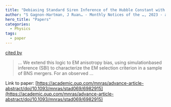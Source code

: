 ```yaml
---
title: "Debiasing Standard Siren Inference of the Hubble Constant with Marginal Neural Ratio Estimation"
author: "S Gagnon-Hartman, J Ruan… - Monthly Notices of the …, 2023 - academic.oup.com"
hero_title: "Papers"
categories:
  - Physics
tags:
  - paper
---
```

[cited by](https://scholar.google.com/scholar?cites=1669507538115876672&as_sdt=5,36&sciodt=0,36&hl=en&num=20)

>… We extend this logic to EM anisotropy bias, using simulationbased inference (SBI) to characterize the EM selection criterion in a sample of BNS mergers. For an observed …

Link to paper: [https://academic.oup.com/mnras/advance-article-abstract/doi/10.1093/mnras/stad069/6982915](https://academic.oup.com/mnras/advance-article-abstract/doi/10.1093/mnras/stad069/6982915)
